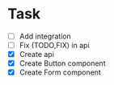 # Task

- [ ] Add integration
- [ ] Fix (TODO,FIX) in api
- [x] Create api
- [x] Create Button component
- [x] Create Form component
